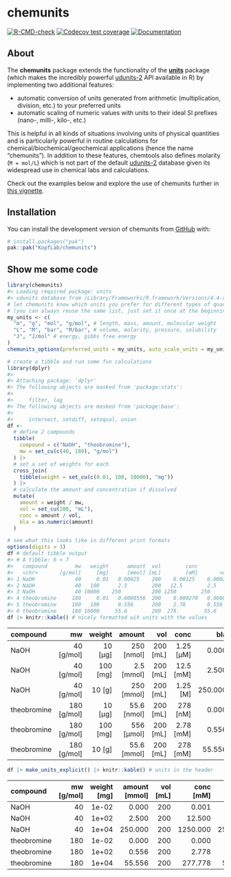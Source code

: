 
<!-- README.md is generated from README.Rmd. Please edit that file -->

# chemunits

<!-- badges: start -->

[![R-CMD-check](https://github.com/KopfLab/chemunits/actions/workflows/R-CMD-check.yaml/badge.svg)](https://github.com/KopfLab/chemunits/actions/workfl%20ows/R-CMD-check.yaml)
[![Codecov test
coverage](https://codecov.io/gh/KopfLab/chemunits/graph/badge.svg)](https://app.codecov.io/gh/KopfLab/chemunits)
[![Documentation](https://img.shields.io/badge/docs-online-green.svg)](https://chemunits.kopflab.org/)
<!-- badges: end -->

## About

The **chemunits** package extends the functionality of the
**[units](https://r-quantities.github.io/units/)** package (which makes
the incredibly powerful
[udunits-2](https://github.com/Unidata/UDUNITS-2) API available in R) by
implementing two additional features:

- automatic conversion of units generated from arithmetic
  (multiplication, division, etc.) to your preferred units
- automatic scaling of numeric values with units to their ideal SI
  prefixes (nano-, milli-, kilo-, etc.)

This is helpful in all kinds of situations involving units of physical
quantities and is particularly powerful in routine calculations for
chemical/biochemical/geochemical applications (hence the name
“chemunits”). In addition to these features, chemtools also defines
molarity (`M = mol/L`) which is not part of the default
[udunits-2](https://github.com/Unidata/UDUNITS-2) database given its
widespread use in chemical labs and calculations.

Check out the examples below and explore the use of chemunits further in
[this vignette](https://chemunits.kopflab.org/articles/explore.html).

## Installation

You can install the development version of chemunits from
[GitHub](https://github.com/) with:

``` r
# install.packages("pak")
pak::pak("KopfLab/chemunits")
```

## Show me some code

``` r
library(chemunits)
#> Loading required package: units
#> udunits database from /Library/Frameworks/R.framework/Versions/4.4-x86_64/Resources/library/units/share/udunits/udunits2.xml
# let chemunits know which units you prefer for different types of quantities
# (you can always reuse the same list, just set it once at the beginning)
my_units <- c(
  "m", "g", "mol", "g/mol", # length, mass, amount, molecular weight
  "L", "M", "bar", "M/bar", # volume, molarity, pressure, solubility
  "J", "J/mol" # energy, gibbs free energy
)
chemunits_options(preferred_units = my_units, auto_scale_units = my_units)

# create a tibble and run some fun calculations
library(dplyr)
#> 
#> Attaching package: 'dplyr'
#> The following objects are masked from 'package:stats':
#> 
#>     filter, lag
#> The following objects are masked from 'package:base':
#> 
#>     intersect, setdiff, setequal, union
df <- 
  # define 2 compounds
  tibble(
    compound = c("NaOH", "theobromine"),
    mw = set_cu(c(40, 180), "g/mol")
  ) |>
  # set a set of weights for each
  cross_join(
    tibble(weight = set_cu(c(0.01, 100, 10000), "mg"))
  ) |>
  # calculate the amount and concentration if dissolved
  mutate(
    amount = weight / mw,
    vol = set_cu(200, "mL"),
    conc = amount / vol,
    bla = as.numeric(amount)
  )

# see what this looks like in different print formats
options(digits = 3)
df # default tibble output
#> # A tibble: 6 × 7
#>   compound         mw   weight      amount  vol        conc         bla
#>   <chr>       [g/mol]     [mg]      [mmol] [mL]        [mM]       <dbl>
#> 1 NaOH             40     0.01   0.00025    200    0.00125    0.00025  
#> 2 NaOH             40   100      2.5        200   12.5        2.5      
#> 3 NaOH             40 10000    250          200 1250        250        
#> 4 theobromine     180     0.01   0.0000556  200    0.000278   0.0000556
#> 5 theobromine     180   100      0.556      200    2.78       0.556    
#> 6 theobromine     180 10000     55.6        200  278.        55.6
df |> knitr::kable() # nicely formatted wih units with the values
```

| compound    |            mw |     weight |        amount |        vol |        conc |     bla |
|:------------|--------------:|-----------:|--------------:|-----------:|------------:|--------:|
| NaOH        |  40 \[g/mol\] |  10 \[µg\] |  250 \[nmol\] | 200 \[mL\] | 1.25 \[µM\] |   0.000 |
| NaOH        |  40 \[g/mol\] | 100 \[mg\] |  2.5 \[mmol\] | 200 \[mL\] | 12.5 \[mM\] |   2.500 |
| NaOH        |  40 \[g/mol\] |   10 \[g\] |  250 \[mmol\] | 200 \[mL\] |  1.25 \[M\] | 250.000 |
| theobromine | 180 \[g/mol\] |  10 \[µg\] | 55.6 \[nmol\] | 200 \[mL\] |  278 \[nM\] |   0.000 |
| theobromine | 180 \[g/mol\] | 100 \[mg\] |  556 \[µmol\] | 200 \[mL\] | 2.78 \[mM\] |   0.556 |
| theobromine | 180 \[g/mol\] |   10 \[g\] | 55.6 \[mmol\] | 200 \[mL\] |  278 \[mM\] |  55.556 |

``` r
df |> make_units_explicit() |> knitr::kable() # units in the header
```

| compound    | mw \[g/mol\] | weight \[mg\] | amount \[mmol\] | vol \[mL\] | conc \[mM\] |     bla |
|:------------|-------------:|--------------:|----------------:|-----------:|------------:|--------:|
| NaOH        |           40 |         1e-02 |           0.000 |        200 |       0.001 |   0.000 |
| NaOH        |           40 |         1e+02 |           2.500 |        200 |      12.500 |   2.500 |
| NaOH        |           40 |         1e+04 |         250.000 |        200 |    1250.000 | 250.000 |
| theobromine |          180 |         1e-02 |           0.000 |        200 |       0.000 |   0.000 |
| theobromine |          180 |         1e+02 |           0.556 |        200 |       2.778 |   0.556 |
| theobromine |          180 |         1e+04 |          55.556 |        200 |     277.778 |  55.556 |
